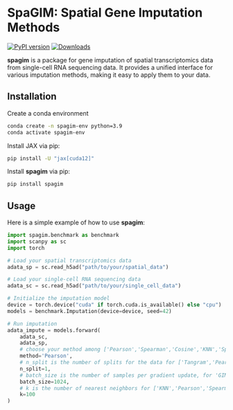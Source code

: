 # SpaGIM: Spatial Gene Imputation Methods
[![PyPI version](https://img.shields.io/pypi/v/spagim)](https://pypi.org/project/spagim/)
[![Downloads](https://static.pepy.tech/badge/spagim)](https://pepy.tech/project/spagim)

**spagim** is a package for gene imputation of spatial transcriptomics data from single-cell RNA sequencing data. It provides a unified interface for various imputation methods, making it easy to apply them to your data.

## Installation
Create a conda environment

```bash
conda create -n spagim-env python=3.9
conda activate spagim-env
```
Install JAX via pip:

```bash
pip install -U "jax[cuda12]"
```

Install **spagim** via pip:

```bash
pip install spagim
```

## Usage

Here is a simple example of how to use **spagim**:

```python
import spagim.benchmark as benchmark
import scanpy as sc
import torch

# Load your spatial transcriptomics data
adata_sp = sc.read_h5ad("path/to/your/spatial_data")

# Load your single-cell RNA sequencing data
adata_sc = sc.read_h5ad("path/to/your/single_cell_data")

# Initialize the imputation model
device = torch.device("cuda" if torch.cuda.is_available() else "cpu")
models = benchmark.Imputation(device=device, seed=42)

# Run imputation
adata_impute = models.forward(
    adata_sc,
    adata_sp,
    # choose your method among ['Pearson','Spearman','Cosine','KNN','SpaGE','Harmony','Tangram','ENVI','GIMVI']
    method='Pearson',
    # n_split is the number of splits for the data for ['Tangram','Pearson','Spearman','Cosine'] only
    n_split=1,
    # batch_size is the number of samples per gradient update, for 'GIMVI' only
    batch_size=1024,
    # k is the number of nearest neighbors for ['KNN','Pearson','Spearman','Cosine','Harmony'] only
    k=100
)
```
